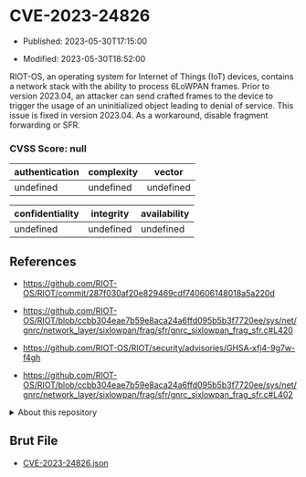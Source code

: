 # CVE-2023-24826

- Published: 2023-05-30T17:15:00

- Modified: 2023-05-30T18:52:00

RIOT-OS, an operating system for Internet of Things (IoT) devices, contains a network stack with the ability to process 6LoWPAN frames. Prior to version 2023.04, an attacker can send crafted frames to the device to trigger the usage of an uninitialized object leading to denial of service. This issue is fixed in version 2023.04. As a workaround, disable fragment forwarding or SFR.

### CVSS Score: **null**

| authentication | complexity | vector |
| --- | --- | --- |
| undefined | undefined | undefined |

| confidentiality | integrity | availability |
| --- | --- | --- |
| undefined | undefined | undefined |

## References

* https://github.com/RIOT-OS/RIOT/commit/287f030af20e829469cdf740606148018a5a220d

* https://github.com/RIOT-OS/RIOT/blob/ccbb304eae7b59e8aca24a6ffd095b5b3f7720ee/sys/net/gnrc/network_layer/sixlowpan/frag/sfr/gnrc_sixlowpan_frag_sfr.c#L420

* https://github.com/RIOT-OS/RIOT/security/advisories/GHSA-xfj4-9g7w-f4gh

* https://github.com/RIOT-OS/RIOT/blob/ccbb304eae7b59e8aca24a6ffd095b5b3f7720ee/sys/net/gnrc/network_layer/sixlowpan/frag/sfr/gnrc_sixlowpan_frag_sfr.c#L402

<details>
<summary>About this repository</summary> 

  This repository is part of the project [Live Hack CVE](https://github.com/Live-Hack-CVE). Main website can be found [www.live-hack.org](https://www.live-hack.org) 
  
  Made by [Sn0wAlice](https://github.com/Sn0wAlice) for the people that care about security and need to have a feed of the latest CVEs. Hope you enjoy it, don't forget to star the repo and follow me on [Twitter](https://twitter.com/Sn0wAlice) and [Github](https://github.com/Sn0wAlice). And that is my [personnal website](https://www.alice-snow.me/)

  - [Home Page](https://github.com/Live-Hack-CVE)
  - [Framework](https://github.com/Live-Hack-CVE/cve-framework)
  - [CVE database](https://github.com/Live-Hack-CVE/full_database)
  - [Changelog](https://github.com/Live-Hack-CVE/Changelog)
</details>

## Brut File

* [CVE-2023-24826.json](https://raw.githubusercontent.com/Live-Hack-CVE/full_database/main/cves/2023/CVE-2023-24826.json)

